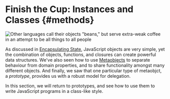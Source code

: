 # Finish the Cup: Instances and Classes {#methods}

![Other languages call their objects "beans," but serve extra-weak coffee in an attempt to be all things to all people](images/beans1.jpg)

As discussed in [Encapsulating State](#encapsulation), JavaScript objects are very simple, yet the combination of objects, functions, and closures can create powerful data structures. We've also seen how to use [Metaobjects](#metaobjects) to separate behaviour from domain properties, and to share functionality amongst many different objects. And finally, we saw that one particular type of metaobjct, a *prototype*, provides us with a robust model for delegation.

In this section, we will return to prototypes, and see how to use them to write JavaScript programs in a class-like style.